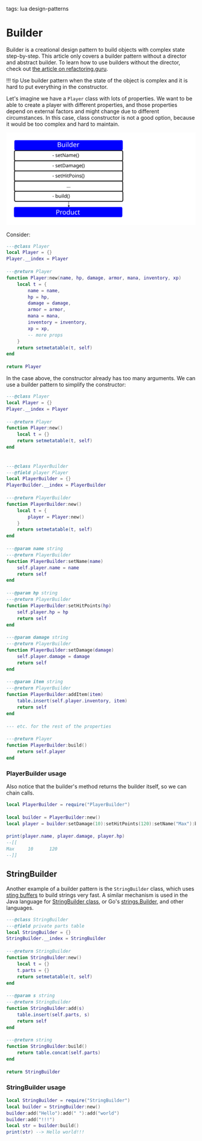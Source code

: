 <!-- Description: Learn how to use design pattern Builder in Lua applications. Builder is the design pattern to build objects with complex state. -->

tags: lua design-patterns

# Builder

Builder is a creational design pattern to build objects with complex state step-by-step.
This article only covers a builder pattern without a director and abstract builder. To learn
how to use builders without the director, check out [the article on refactoring.guru](https://refactoring.guru/design-patterns/builder).

!!! tip
	Use builder pattern when the state of the object is complex and it is hard to put everything
	in the constructor.

Let's imagine we have a `Player` class with lots of properties. We want to be able to create
a player with different properties, and those properties depend on external factors and might change
due to different circumstances. In this case, class constructor is not a good option, because
it would be too complex and hard to maintain.

![Builder Scheme](/assets/img/dp-builder.svg)

Consider:

```lua
---@class Player
local Player = {}
Player.__index = Player

---@return Player
function Player:new(name, hp, damage, armor, mana, inventory, xp)
	local t = {
		name = name,
		hp = hp,
		damage = damage,
		armor = armor,
		mana = mana,
		inventory = inventory,
		xp = xp,
		-- more props
	}
	return setmetatable(t, self)
end

return Player
```

In the case above, the constructor already has too many arguments. We can use a builder pattern to
simplify the constructor:

```lua
---@class Player
local Player = {}
Player.__index = Player

---@return Player
function Player:new()
	local t = {}
	return setmetatable(t, self)
end


---@class PlayerBuilder
---@field player Player
local PlayerBuilder = {}
PlayerBuilder.__index = PlayerBuilder

---@return PlayerBuilder
function PlayerBuilder:new()
	local t = {
		player = Player:new()
	}
	return setmetatable(t, self)
end

---@param name string
---@return PlayerBuilder
function PlayerBuilder:setName(name)
	self.player.name = name
	return self
end

---@param hp string
---@return PlayerBuilder
function PlayerBuilder:setHitPoints(hp)
	self.player.hp = hp
	return self
end

---@param damage string
---@return PlayerBuilder
function PlayerBuilder:setDamage(damage)
	self.player.damage = damage
	return self
end

---@param item string
---@return PlayerBuilder
function PlayerBuilder:addItem(item)
	table.insert(self.player.inventory, item)
	return self
end

--- etc. for the rest of the properties

---@return Player
function PlayerBuilder:build()
	return self.player
end
```

### PlayerBuilder usage

Also notice that the builder's method returns the builder itself, so we can chain calls.

```lua
local PlayerBuilder = require("PlayerBuilder")

local builder = PlayerBuilder:new()
local player = builder:setDamage(10):setHitPoints(120):setName("Max"):build()

print(player.name, player.damage, player.hp)
--[[
Max     10      120
--]]
```

## StringBuilder

Another example of a builder pattern is the `StringBuilder` class, which uses
[sting buffers](/post/string-buffers-in-lua.html) to build strings very fast.
A similar mechanism is used in the Java language for [StringBuilder class](https://docs.oracle.com/javase/8/docs/api/java/lang/StringBuilder.html?from_column=20423&from=20423), or Go's [strings.Builder](https://pkg.go.dev/strings#Builder), and other languages.

```lua
---@class StringBuilder
---@field private parts table
local StringBuilder = {}
StringBuilder.__index = StringBuilder

---@return StringBuilder
function StringBuilder:new()
	local t = {}
	t.parts = {}
	return setmetatable(t, self)
end

---@param s string
---@return StringBuilder
function StringBuilder:add(s)
	table.insert(self.parts, s)
	return self
end

---@return string
function StringBuilder:build()
	return table.concat(self.parts)
end

return StringBuilder
```

### StringBuilder usage

```lua
local StringBuilder = require("StringBuilder")
local builder = StringBuilder:new()
builder:add("Hello"):add(" "):add("world")
builder:add("!!!")
local str = builder:build()
print(str) --> Hello world!!!
```